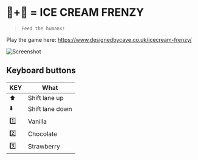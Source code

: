# 🍦+🚚 = ICE CREAM FRENZY

> `Feed the humans!`

Play the game here: https://www.designedbycave.co.uk/icecream-frenzy/

![Screenshot](https://www.designedbycave.co.uk/icecream-frenzy/docs/screenshot.png)

## Keyboard buttons

| KEY | What |
| --- | --- |
| ⬆️ | Shift lane up |
| ⬇️ | Shift lane down |
| 1️⃣ | Vanilla |
| 2️⃣ | Chocolate |
| 3️⃣ | Strawberry |